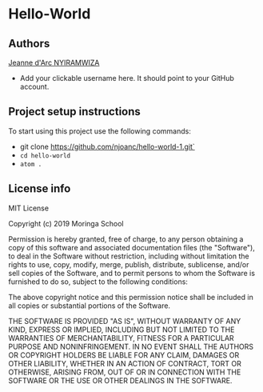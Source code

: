 # Hello-World

## Authors
[Jeanne d'Arc NYIRAMWIZA](https://github.com/njoanc)
- Add your clickable username here. It should point to your GitHub account. 

## Project setup instructions
To start using this project use the following commands:

- git clone https://github.com/njoanc/hello-world-1.git`
- `cd hello-world`
- `atom .`

## License info
MIT License

Copyright (c) 2019 Moringa School

Permission is hereby granted, free of charge, to any person obtaining a copy
of this software and associated documentation files (the "Software"), to deal
in the Software without restriction, including without limitation the rights
to use, copy, modify, merge, publish, distribute, sublicense, and/or sell
copies of the Software, and to permit persons to whom the Software is
furnished to do so, subject to the following conditions:

The above copyright notice and this permission notice shall be included in all
copies or substantial portions of the Software.

THE SOFTWARE IS PROVIDED "AS IS", WITHOUT WARRANTY OF ANY KIND, EXPRESS OR
IMPLIED, INCLUDING BUT NOT LIMITED TO THE WARRANTIES OF MERCHANTABILITY,
FITNESS FOR A PARTICULAR PURPOSE AND NONINFRINGEMENT. IN NO EVENT SHALL THE
AUTHORS OR COPYRIGHT HOLDERS BE LIABLE FOR ANY CLAIM, DAMAGES OR OTHER
LIABILITY, WHETHER IN AN ACTION OF CONTRACT, TORT OR OTHERWISE, ARISING FROM,
OUT OF OR IN CONNECTION WITH THE SOFTWARE OR THE USE OR OTHER DEALINGS IN THE
SOFTWARE.
